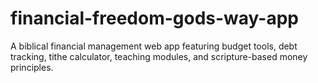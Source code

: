 # financial-freedom-gods-way-app
A biblical financial management web app featuring budget tools, debt tracking, tithe calculator, teaching modules, and scripture-based money principles.
